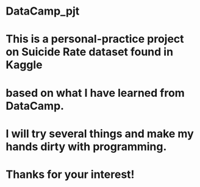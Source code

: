 # DataCamp_pjt

# This is a personal-practice project on Suicide Rate dataset found in Kaggle
# based on what I have learned from DataCamp.

# I will try several things and make my hands dirty with programming.
# Thanks for your interest!
